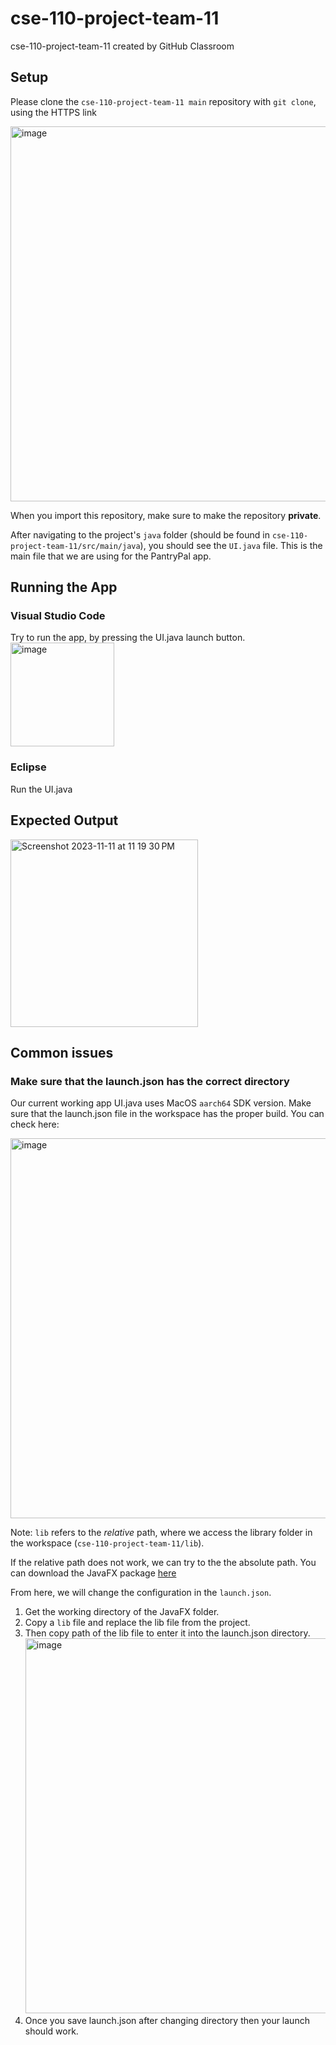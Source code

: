 # cse-110-project-team-11
cse-110-project-team-11 created by GitHub Classroom

## Setup

Please clone the `cse-110-project-team-11 main` repository with `git clone`, using the HTTPS link

<img width="600" alt="image" src="https://github.com/ucsd-cse110-fa23/cse-110-project-team-11/assets/97645890/9deed947-f008-43d4-9cf9-d7b9e38f1d28">

When you import this repository, make sure to make the repository **private**.

After navigating to the project's `java` folder (should be found in `cse-110-project-team-11/src/main/java`), you should see the `UI.java` file. This is the main file that we are using for the PantryPal app.

## Running the App
### Visual Studio Code 
Try to run the app, by pressing the UI.java launch button.\
<img width="166" alt="image" src="https://github.com/ucsd-cse110-fa23/cse-110-project-team-11/assets/97645890/f6a7f837-fe2a-4911-9616-0c3b4f06315c">
### Eclipse
Run the UI.java
## Expected Output
<img width="300" alt="Screenshot 2023-11-11 at 11 19 30 PM" src="https://github.com/ucsd-cse110-fa23/cse-110-project-team-11/assets/97645890/fc81f816-9cdc-4279-83ce-b68fc1aac760">

## Common issues
### Make sure that the launch.json has the correct directory
Our current working app UI.java uses MacOS `aarch64` SDK version. Make sure that the launch.json file in the workspace has the proper build. You can check here:

<img width="608" alt="image" src="https://github.com/ucsd-cse110-fa23/cse-110-project-team-11/assets/97645890/352d7527-cee2-4c8b-aa85-f1ab380431fe">

Note: `lib` refers to the _relative_ path, where we access the library folder in the workspace (`cse-110-project-team-11/lib`).

If the relative path does not work, we can try to the the absolute path. You can download the JavaFX package [here](https://gluonhq.com/products/javafx/)

From here, we will change the configuration in the `launch.json`. 
1. Get the working directory of the JavaFX folder.
2. Copy a `lib` file and replace the lib file from the project.
3. Then copy path of the lib file to enter it into the launch.json directory.
<img width="600" alt="image" src="https://github.com/ucsd-cse110-fa23/cse-110-project-team-11/assets/97645890/701e9bea-3cce-4f71-a43d-95e85f66b8be"> <br />
4. Once you save launch.json after changing directory then your launch should work.

